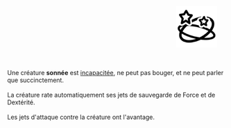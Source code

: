 <div class="warning" style='background-color:var(--bg); border-left: solid var(--title) 4px; border-radius: 4px;'>
<p style='padding:0.7em; margin-left:0.7em; display: inline-block;'>
<img src="../../Illustrations/Conditions/FinalStunned.png" style="width:20%;  float:right; padding:0.7em">

Une créature <b>sonnée</b> est <a href="../Incapacité.md">incapacitée</a>, ne peut pas bouger, et ne peut parler que succinctement.<br><br>
La créature rate automatiquement ses jets de sauvegarde de Force et de Dextérité.<br><br>
Les jets d'attaque contre la créature ont l'avantage.<br>
</p>
</div>

